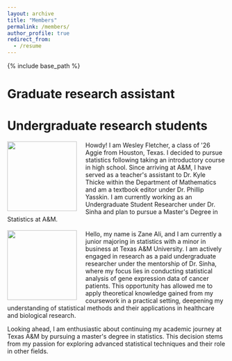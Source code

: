 ```yaml
---
layout: archive
title: "Members"
permalink: /members/
author_profile: true
redirect_from:
  - /resume
---
```


{% include base_path %}


**Graduate research assistant**
=====






**Undergraduate research students**
=====

<img src="http://samiransinha.github.io/images/students/Wesley_picture2024.jpg" align="left" width="160px" style="margin-right: 20px;"/>
Howdy! I am Wesley Fletcher, a class of '26 Aggie from Houston, Texas. I decided to pursue statistics following taking an introductory course in high school. Since arriving at A&M, I have served as a teacher's assistant to Dr. Kyle Thicke within the Department of Mathematics and am a textbook editor under Dr. Phillip Yasskin. I am currently working as an Undergraduate Student Researcher under Dr. Sinha and plan to pursue a Master's Degree in Statistics at A&M.
<br>

<br clear="left"/>

<img src="http://samiransinha.github.io/images/students/ZaneAli2024.jpg" align="left" width="160px" style="margin-right: 20px;"/>
Hello, my name is Zane Ali, and I am currently a junior majoring in statistics with a minor in business at Texas A&M University. I am actively engaged in research as a paid undergraduate researcher under the mentorship of Dr. Sinha, where my focus lies in conducting statistical analysis of gene expression data of cancer patients. This opportunity has allowed me to apply theoretical knowledge gained from my coursework in a practical setting, deepening my understanding of statistical methods and their applications in healthcare and biological research.

Looking ahead, I am enthusiastic about continuing my academic journey at Texas A&M by pursuing a master's degree in statistics. This decision stems from my passion for exploring advanced statistical techniques and their role in other fields. 
<br>

<br clear="left"/>
<!--<a href="http://samiransinha.github.io/images/students/Wesley_picture.jpg">Wesley Fletcher</a>.-->
